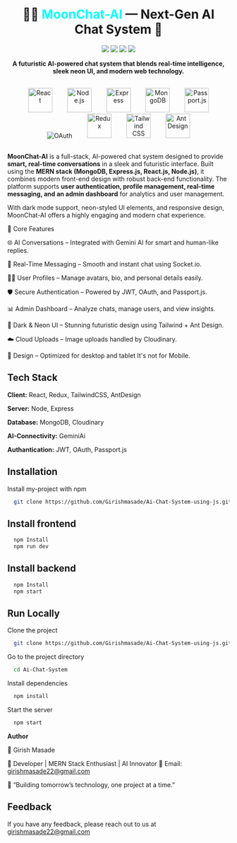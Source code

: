 <h1 align="center">🌙✨ <span style="color:#00FFFF;">MoonChat-AI</span> — Next-Gen AI Chat System 🚀</h1> <p align="center"> <img src="https://img.shields.io/badge/Full%20Stack-MERN-blueviolet?style=for-the-badge"/> <img src="https://img.shields.io/badge/Status-Active-success?style=for-the-badge"/> <img src="https://img.shields.io/badge/Powered%20By-Gemini%20AI-00FFFF?style=for-the-badge"/> <img src="https://img.shields.io/github/license/Girishmasade/Ai-Chat-System-using-js?style=for-the-badge"/> </p> <p align="center"> <b>A futuristic AI-powered chat system that blends real-time intelligence, sleek neon UI, and modern web technology.</b> </p>

 <p align="center" style="margin: 30px 0;">
  <img src="https://cdn.jsdelivr.net/gh/devicons/devicon/icons/react/react-original.svg" alt="React" width="55" height="55" style="margin: 0 15px;"/> 
  <img src="https://cdn.jsdelivr.net/gh/devicons/devicon/icons/nodejs/nodejs-original.svg" alt="Node.js" width="55" height="55" style="margin: 0 15px;"/> 
  <img src="https://www.pngfind.com/pngs/m/136-1363736_express-js-icon-png-transparent-png.png" alt="Express" width="55" height="55" style="margin: 0 15px;"/> 
  <img src="https://cdn.jsdelivr.net/gh/devicons/devicon/icons/mongodb/mongodb-original.svg" alt="MongoDB" width="55" height="55" style="margin: 0 15px;"/> 
  <img src="https://cdn.jsdelivr.net/gh/devicons/devicon/icons/passport/passport-original.svg" alt="Passport.js" width="55" height="55" style="margin: 0 15px;"/> 
  <img src="https://img.shields.io/badge/OAuth-000000?style=for-the-badge&logo=OAuth&logoColor=white" alt="OAuth" style="margin: 0 15px;"/>
  <img src="https://cdn.jsdelivr.net/gh/devicons/devicon/icons/redux/redux-original.svg" alt="Redux" width="55" height="55" style="margin: 0 15px;"/>
  <img src="https://encrypted-tbn0.gstatic.com/images?q=tbn:ANd9GcTVSRkCHOvhw_BKVpwLyGwi5RfMxXmXwquQ2A&s" alt="Tailwind CSS" width="55" height="55" style="margin: 0 15px;"/>
  <img src="https://encrypted-tbn0.gstatic.com/images?q=tbn:ANd9GcT38gQ0V1HH_KQa5OH98s3lvzurt9O2cR0KsQ&s" alt="Ant Design" width="55" height="55" style="margin: 0 15px;"/>
</p>


**MoonChat-AI** is a full-stack, AI-powered chat system designed to provide **smart, real-time conversations** in a sleek and futuristic interface. Built using the **MERN stack (MongoDB, Express.js, React.js, Node.js)**, it combines modern front-end design with robust back-end functionality. The platform supports **user authentication, profile management, real-time messaging, and an admin dashboard** for analytics and user management.

With dark mode support, neon-styled UI elements, and responsive design, MoonChat-AI offers a highly engaging and modern chat experience.

🧠 Core Features

🌐 AI Conversations – Integrated with Gemini AI for smart and human-like replies.

💬 Real-Time Messaging – Smooth and instant chat using Socket.io.

🧍‍♂️ User Profiles – Manage avatars, bio, and personal details easily.

🛡 Secure Authentication – Powered by JWT, OAuth, and Passport.js.

📊 Admin Dashboard – Analyze chats, manage users, and view insights.

🌙 Dark & Neon UI – Stunning futuristic design using Tailwind + Ant Design.

☁️ Cloud Uploads – Image uploads handled by Cloudinary.

📱 Design – Optimized for desktop and tablet It's not for Mobile.

## Tech Stack

**Client:** React, Redux, TailwindCSS, AntDesign

**Server:** Node, Express

**Database:** MongoDB, Cloudinary

**AI-Connectivity:** GeminiAi

**Authantication:** JWT, OAuth, Passport.js

## Installation

Install my-project with npm

```bash
  git clone https://github.com/Girishmasade/Ai-Chat-System-using-js.git
```

## Install frontend

```bash
  npm Install
  npm run dev
```

## Install backend

```bash
  npm Install
  npm start
```

## Run Locally

Clone the project

```bash
  git clone https://github.com/Girishmasade/Ai-Chat-System-using-js.git
```

Go to the project directory

```bash
  cd Ai-Chat-System
```

Install dependencies

```bash
  npm install
```

Start the server

```bash
  npm start
```

**Author**

👤 Girish Masade

💼 Developer | MERN Stack Enthusiast | AI Innovator
📧 Email: girishmasade22@gmail.com

💬 “Building tomorrow’s technology, one project at a time.”

## Feedback

If you have any feedback, please reach out to us at girishmasade22@gmail.com
